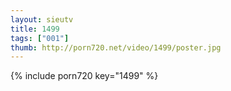 ```yaml
--- 
layout: sieutv
title: 1499
tags: ["001"]
thumb: http://porn720.net/video/1499/poster.jpg
---
```

{% include porn720 key="1499" %} 
